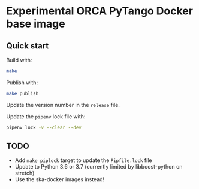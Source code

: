 # Experimental ORCA PyTango Docker base image

## Quick start

Build with:

```bash
make
```

Publish with: 
```bash
make publish
```

Update the version number in the `release` file.

Update the `pipenv` lock file with:

```bash
pipenv lock -v --clear --dev 
```


## TODO

- Add `make piplock` target to update the `Pipfile.lock` file
- Update to Python 3.6 or 3.7 (currently limited by libboost-python on stretch) 
- Use the ska-docker images instead!

